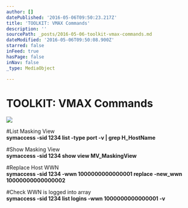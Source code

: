 ```yaml
---
author: []
datePublished: '2016-05-06T09:50:23.217Z'
title: 'TOOLKIT: VMAX Commands'
description: ''
sourcePath: _posts/2016-05-06-toolkit-vmax-commands.md
dateModified: '2016-05-06T09:50:08.900Z'
starred: false
inFeed: true
hasPage: false
inNav: false
_type: MediaObject

---
```

# TOOLKIT: VMAX Commands
![](https://the-grid-user-content.s3-us-west-2.amazonaws.com/9da1ed56-57cd-4156-a629-a1f1249b2255.jpg)

\#List Masking View  
**symaccess -sid 1234 list -type port -v | grep H\_HostName**

\#Show Masking View  
**symaccess -sid 1234 show view MV\_MaskingView**

\#Replace Host WWN  
**symaccess -sid 1234 -wwn 1000000000000001 replace -new\_wwn 10000000000000002**

\#Check WWN is logged into array  
**symaccess -sid 1234 list logins -wwn 1000000000000001 -v**